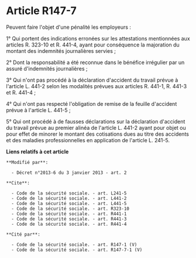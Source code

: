 # Article R147-7

Peuvent faire l'objet d'une pénalité les employeurs : 

1° Qui portent des indications erronées sur les attestations mentionnées aux articles R. 323-10 et R. 441-4, ayant pour
conséquence la majoration du montant des indemnités journalières servies ; 

2° Dont la responsabilité a été reconnue dans le bénéfice irrégulier par un assuré d'indemnités journalières ; 

3° Qui n'ont pas procédé à la déclaration d'accident du travail prévue à l'article L. 441-2 selon les modalités prévues aux
articles R. 441-1, R. 441-3 et R. 441-4 ; 

4° Qui n'ont pas respecté l'obligation de remise de la feuille d'accident prévue à l'article L. 441-5 ; 

5° Qui ont procédé à de fausses déclarations sur la déclaration d'accident du travail prévue au premier alinéa de l'article
L. 441-2 ayant pour objet ou pour effet de minorer le montant des cotisations dues au titre des accidents et des maladies
professionnelles en application de l'article L. 241-5.

**Liens relatifs à cet article**

	**Modifié par**:

	  - Décret n°2013-6 du 3 janvier 2013 - art. 2

	**Cite**:

	  - Code de la sécurité sociale. - art. L241-5
	  - Code de la sécurité sociale. - art. L441-2
	  - Code de la sécurité sociale. - art. L441-5
	  - Code de la sécurité sociale. - art. R323-10
	  - Code de la sécurité sociale. - art. R441-1
	  - Code de la sécurité sociale. - art. R441-3
	  - Code de la sécurité sociale. - art. R441-4

	**Cité par**:

	  - Code de la sécurité sociale. - art. R147-1 (V)
	  - Code de la sécurité sociale. - art. R147-7-1 (V)
